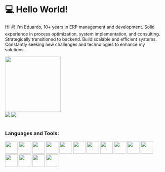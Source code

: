 # 💻 Hello World!
<p>

Hi ✌️! I'm Eduardo, 10+ years in ERP management and development. Solid experience in process optimization, system implementation, and consulting. Strategically transitioned to backend. Build scalable and efficient systems. Constantly seeking new challenges and technologies to enhance my solutions.
  
</p>
  

<div align:"center">
  <a href="https://github.com/EduPacheco1">
  <img loading="lazy" height="180em" src="https://github-readme-stats.vercel.app/api/top-langs/?username=EduPacheco1&layout=compact&langs_count=7&theme=dracula"/>
</div>

<div>
  <a href="https://www.linkedin.com/in/eduardo-pacheco-a9b64293/" target="_blank"><img loading="lazy" src="https://img.shields.io/badge/-LinkedIn-%230077B5?style=for-the-badge&logo=linkedin&logoColor=white" target="_blank"></a> 
  <a href = "mailto:edu.pacheco.carvalho@gmail.com"><img loading="lazy" src="https://img.shields.io/badge/Gmail-D14836?style=for-the-badge&logo=gmail&logoColor=white" target="_blank"></a>
</div>  
</br>
<div>
  <h3>Languages and Tools:</h3>
    <img src="https://cdn.jsdelivr.net/gh/devicons/devicon/icons/java/java-original-wordmark.svg" width="40" height="40"/>
    <img src="https://cdn.jsdelivr.net/gh/devicons/devicon/icons/spring/spring-original.svg" width="40" height="40"/> 
    <img src="https://cdn.jsdelivr.net/gh/devicons/devicon/icons/postgresql/postgresql-original.svg" width="40" height="40"/>
    <img src="https://cdn.jsdelivr.net/gh/devicons/devicon/icons/mongodb/mongodb-original.svg" width="40" height="40"/>
    <img src="https://cdn.jsdelivr.net/gh/devicons/devicon/icons/mysql/mysql-original.svg" width="40" height="40"/>
    <img src="https://cdn.jsdelivr.net/gh/devicons/devicon/icons/microsoftsqlserver/microsoftsqlserver-line.svg" width="40" height="40"/>
    <img src="https://cdn.jsdelivr.net/gh/devicons/devicon/icons/docker/docker-original.svg" width="40" height="40"/>
    <img src="https://cdn.jsdelivr.net/gh/devicons/devicon/icons/amazonwebservices/amazonwebservices-plain-wordmark.svg" width="40" height="40"/>
  <img src="https://cdn.jsdelivr.net/gh/devicons/devicon/icons/rabbitmq/rabbitmq-original.svg" width="40" height="40"/>
    <img src="https://cdn.jsdelivr.net/gh/devicons/devicon/icons/eclipse/eclipse-original.svg" width="40" height="40""/>
    <img src="https://cdn.jsdelivr.net/gh/devicons/devicon/icons/vscode/vscode-original.svg" width="40" height="40"/>
    <img src="https://cdn.jsdelivr.net/gh/devicons/devicon/icons/git/git-original.svg" width="40" height="40"/>
    <img src="https://cdn.jsdelivr.net/gh/devicons/devicon/icons/github/github-original.svg" width="40" height="40"/>
    <img src="https://cdn.jsdelivr.net/gh/devicons/devicon/icons/insomnia/insomnia-original.svg" width="40" height="40"/>
    <img src="https://cdn.jsdelivr.net/gh/devicons/devicon/icons/postman/postman-original.svg" width="40" height="40"/>
</div>
